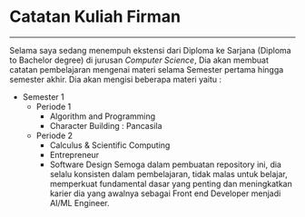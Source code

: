 # Catatan Kuliah Firman
___
Selama saya sedang menempuh ekstensi dari Diploma ke Sarjana (Diploma to Bachelor degree) di jurusan *Computer Science*, Dia akan membuat catatan pembelajaran mengenai materi selama Semester pertama hingga semester akhir. Dia akan mengisi beberapa materi yaitu :
- Semester 1
	- Periode 1
		- Algorithm and Programming
		- Character Building : Pancasila
	- Periode 2
		- Calculus & Scientific Computing
		- Entrepreneur
		- Software Design
Semoga dalam pembuatan repository ini, dia selalu konsisten dalam pembelajaran, tidak malas untuk belajar, memperkuat fundamental dasar yang penting dan meningkatkan karier dia yang awalnya sebagai Front end Developer menjadi AI/ML Engineer.
